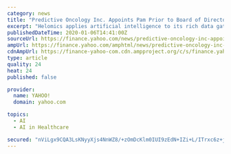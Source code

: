 ```yaml
---
category: news
title: "Predictive Oncology Inc. Appoints Pam Prior to Board of Directors"
excerpt: "Helomics applies artificial intelligence to its rich data gathered from patient tumors to both personalize ... by providing an evidence-based roadmap for therapy. In addition to its proprietary precision oncology platform, Helomics offers boutique CRO services that leverage its TruTumor™, patient-derived tumor models coupled to a wide range ..."
publishedDateTime: 2020-01-06T14:41:00Z
sourceUrl: https://finance.yahoo.com/news/predictive-oncology-inc-appoints-pam-140010226.html
ampUrl: https://finance.yahoo.com/amphtml/news/predictive-oncology-inc-appoints-pam-140010226.html
cdnAmpUrl: https://finance-yahoo-com.cdn.ampproject.org/c/s/finance.yahoo.com/amphtml/news/predictive-oncology-inc-appoints-pam-140010226.html
type: article
quality: 24
heat: 24
published: false

provider:
  name: YAHOO!
  domain: yahoo.com

topics:
  - AI
  - AI in Healthcare

secured: "nViLgx9CQA3LsKNyyXjs4NnWZ8/+zOmDcKlm0IUI9zEdN+IZi+L/ITrxc6z+jvfu5PWiUPHMYhWzFa0EmOrpC2dBoT8K3ndcQCO4mSQmAMxAbut+5TTL7x6SqvTh26fFGH095wJ72rerhEjUMaUMNq92h7TS6SwmM5x1qLGgNel0UJ9MPIJ9ZkypS4HkY3pdEi4lWo1WFYbanUmGoHY6vADaE9bHvlpYx1CNfUPKXvwzwEqqez6zN67uIETULPmTtK4Ll8owFWBBLvV05cEbqA==;0wZCWLLXbHh0lI6FbfZvIg=="
---
```


